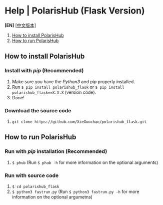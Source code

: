 # Help | PolarisHub (Flask Version)
**[EN]** [[中文版本]](HELP-CN.md)

1. [How to install PolarisHub](#how-to-install-polarishub)
2. [How to run PolarisHub](#how-to-run-polarishub)


## How to install PolarisHub

### Install with *pip* (Recommended)

1. Make sure you have the *Python3* and *pip* properly installed.
2. Run `$ pip install polarishub_flask` or `$ pip install polarishub_flask==X.X.X` (version code).
3. Done! 

### Download the source code

1. `git clone https://github.com/XieGuochao/polarishub_flask.git`

## How to run PolarisHub

### Run with *pip* installation (Recommended)

1. `$ phub` (Run `$ phub -h` for more information on the optional arguments)

### Run with source code

1. `$ cd polarishub_flask`
2. `$ python3 fastrun.py` (Run `$ python3 fastrun.py -h` for more information on the optional argumetns)
